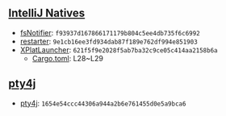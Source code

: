 ## [IntelliJ Natives](https://github.com/JetBrains/intellij-community/tree/master/native)

* [fsNotifier](./fsNotifier): `f93937d167866171179b804c5ee4db735f6c6992`
* [restarter](./restarter): `9e1cb16ee3fd934dab87f189e762df994e851903`
* [XPlatLauncher](./XPlatLauncher): `621f5f9e2028f5ab7ba32c9ce05c414aa2158b6a`
  * [Cargo.toml](./XPlatLauncher/Cargo.toml): L28~L29
  
## [pty4j](https://github.com/JetBrains/pty4j/tree/master/native)

* [pty4j](./pty4j): `1654e54ccc44306a944a2b6e761455d0e5a9bca6`
